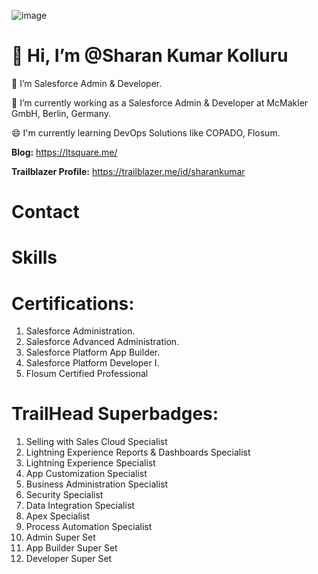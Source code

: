 ![image](https://user-images.githubusercontent.com/88401843/153305697-6690f566-0d50-4b3d-93bf-d4cef297b059.png)
 # 👋 Hi, I’m @Sharan Kumar Kolluru

👀 I’m Salesforce Admin & Developer.

🌱 I’m currently working as a Salesforce Admin & Developer at McMakler GmbH, Berlin, Germany.

😄 I'm currently learning DevOps Solutions like COPADO, Flosum.



**Blog:** https://ltsquare.me/

**Trailblazer Profile:** https://trailblazer.me/id/sharankumar

# Contact

# Skills

# Certifications:
1. Salesforce Administration.
2. Salesforce Advanced Administration.
3. Salesforce Platform App Builder.
4. Salesforce Platform Developer I.
5. Flosum Certified Professional

# TrailHead Superbadges:
1. Selling with Sales Cloud Specialist
2. Lightning Experience Reports & Dashboards Specialist
3. Lightning Experience Specialist
4. App Customization Specialist
5. Business Administration Specialist
6. Security Specialist
7. Data Integration Specialist
8. Apex Specialist
9. Process Automation Specialist
10. Admin Super Set
11. App Builder Super Set
12. Developer Super Set
